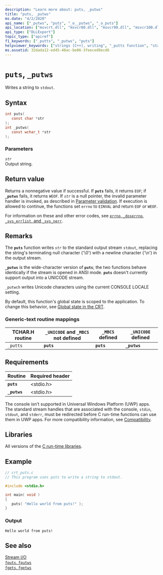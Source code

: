 ```yaml
---
description: "Learn more about: puts, _putws"
title: "puts, _putws"
ms.date: "4/2/2020"
api_name: ["_putws", "puts", "_o__putws", "_o_puts"]
api_location: ["msvcrt.dll", "msvcr80.dll", "msvcr90.dll", "msvcr100.dll", "msvcr100_clr0400.dll", "msvcr110.dll", "msvcr110_clr0400.dll", "msvcr120.dll", "msvcr120_clr0400.dll", "ucrtbase.dll", "api-ms-win-crt-stdio-l1-1-0.dll"]
api_type: ["DLLExport"]
topic_type: ["apiref"]
f1_keywords: ["_putts", "_putws", "puts"]
helpviewer_keywords: ["strings [C++], writing", "_putts function", "standard output, writing to", "putws function", "puts function", "putts function", "_putws function"]
ms.assetid: 32dada12-ed45-40ac-be06-3feeced9ecd6
---
```

# `puts`, `_putws`

Writes a string to `stdout`.

## Syntax

```C
int puts(
   const char *str
);
int _putws(
   const wchar_t *str
);
```

### Parameters

*`str`*\
Output string.

## Return value

Returns a nonnegative value if successful. If **`puts`** fails, it returns `EOF`; if **`_putws`** fails, it returns `WEOF`. If *`str`* is a null pointer, the invalid parameter handler is invoked, as described in [Parameter validation](../parameter-validation.md). If execution is allowed to continue, the functions set `errno` to `EINVAL` and return `EOF` or `WEOF`.

For information on these and other error codes, see [`errno`, `_doserrno`, `_sys_errlist`, and `_sys_nerr`](../errno-doserrno-sys-errlist-and-sys-nerr.md).

## Remarks

The **`puts`** function writes *`str`* to the standard output stream `stdout`, replacing the string's terminating null character ('\0') with a newline character ('\n') in the output stream.

**`_putws`** is the wide-character version of **`puts`**; the two functions behave identically if the stream is opened in ANSI mode. **`puts`** doesn't currently support output into a UNICODE stream.

`_putwch` writes Unicode characters using the current CONSOLE LOCALE setting.

By default, this function's global state is scoped to the application. To change this behavior, see [Global state in the CRT](../global-state.md).

### Generic-text routine mappings

| TCHAR.H routine | `_UNICODE` and `_MBCS` not defined | `_MBCS` defined | `_UNICODE` defined |
|---|---|---|---|
| `_putts` | **`puts`** | **`puts`** | **`_putws`** |

## Requirements

| Routine | Required header |
|---|---|
| **`puts`** | \<stdio.h> |
| **`_putws`** | \<stdio.h> |

The console isn't supported in Universal Windows Platform (UWP) apps. The standard stream handles that are associated with the console, `stdin`, `stdout`, and `stderr`, must be redirected before C run-time functions can use them in UWP apps. For more compatibility information, see [Compatibility](../compatibility.md).

## Libraries

All versions of the [C run-time libraries](../crt-library-features.md).

## Example

```C
// crt_puts.c
// This program uses puts to write a string to stdout.

#include <stdio.h>

int main( void )
{
   puts( "Hello world from puts!" );
}
```

### Output

```Output
Hello world from puts!
```

## See also

[Stream I/O](../stream-i-o.md)\
[`fputs`, `fputws`](fputs-fputws.md)\
[`fgets`, `fgetws`](fgets-fgetws.md)
